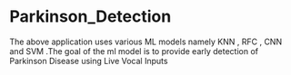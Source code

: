 # Parkinson_Detection
The above application uses various ML models namely KNN , RFC , CNN and SVM .The goal of the ml model is to provide early detection of Parkinson Disease using Live Vocal Inputs  
